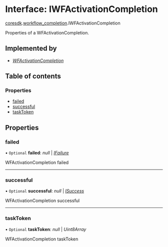 # Interface: IWFActivationCompletion

[coresdk](../modules/proto.coresdk.md).[workflow_completion](../modules/proto.coresdk.workflow_completion.md).IWFActivationCompletion

Properties of a WFActivationCompletion.

## Implemented by

* [*WFActivationCompletion*](../classes/proto.coresdk.workflow_completion.wfactivationcompletion.md)

## Table of contents

### Properties

- [failed](proto.coresdk.workflow_completion.iwfactivationcompletion.md#failed)
- [successful](proto.coresdk.workflow_completion.iwfactivationcompletion.md#successful)
- [taskToken](proto.coresdk.workflow_completion.iwfactivationcompletion.md#tasktoken)

## Properties

### failed

• `Optional` **failed**: *null* \| [*IFailure*](proto.coresdk.workflow_completion.ifailure.md)

WFActivationCompletion failed

___

### successful

• `Optional` **successful**: *null* \| [*ISuccess*](proto.coresdk.workflow_completion.isuccess.md)

WFActivationCompletion successful

___

### taskToken

• `Optional` **taskToken**: *null* \| *Uint8Array*

WFActivationCompletion taskToken
